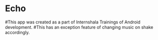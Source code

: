 # Echo
#This app was created as a part of Internshala Trainings of Android development.
#This has an exception feature of changing music on shake accordingly.
